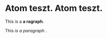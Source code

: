 <!DOCTYPE html>
<html lang="en">

<head>
    <meta charset="UTF-8">
    <meta http-equiv="X-UA-Compatible" content="IE=edge">
    <meta name="viewport" content="width=device-width, initial-scale=1.0">
    <title>Atom teszt</title>
</head>

<body>
    <h1>
        Atom teszt. Atom teszt.
    </h1>
    <p>
        This is a <strong>a ragraph</strong>.
    </p>
    <p>
        This <i>is a paragraph</i> .
    </p>
</body>

</html>
